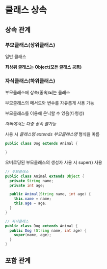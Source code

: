 # 클래스 상속
## 상속 관계

### 부모클래스(상위클래스)

일반 클래스

**최상위 클래스는 Object(모든 클래스 공통)**
### 자식클래스(하위클래스)

부모클래스에 상속(종속)되는 클래스

부모클래스의 메서드와 변수를 자유롭게 사용 가능

부모클래스를 이용해 은닉할 수 있음(다형성)

*자바에서는 다중 상속 불가능*

사용 시 *클래스명 extends 부모클래스명* 형식을 따름
```java
public class Dog extends Animal {

}
```
오버로딩된 부모클래스의 생성자 사용 시 super() 사용
```java
// 부모클래스
public class Animal extends Object {
  private String name;
  private int age;

  public Animal(String name, int age) {
    this.name = name;
    this.age = age;
  }
}

// 자식클래스
public class Dog extends Animal {
  public Dog (String name, int age) {
    super(name, age);
  }
}
```
## 포함 관계
